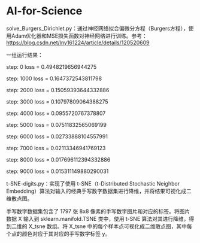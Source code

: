 # AI-for-Science

solve_Burgers_Dirichlet.py：通过神经网络拟合偏微分方程（Burgers方程），使用Adam优化器和MSE损失函数对神经网络进行训练。参考：https://blog.csdn.net/lny161224/article/details/120520609

一组运行结果：

step: 0  loss = 0.4948219656944275

step: 1000  loss = 0.1647372543811798

step: 2000  loss = 0.15059393644332886

step: 3000  loss = 0.10797809064388275

step: 4000  loss = 0.0955720767378807

step: 5000  loss = 0.07511832565069199

step: 6000  loss = 0.02733888104557991

step: 7000  loss = 0.02113346941769123

step: 8000  loss = 0.017696112394332886

step: 9000  loss = 0.015311149880290031

t-SNE-digits.py：实现了使用 t-SNE（t-Distributed Stochastic Neighbor Embedding）算法对输入的经典手写数字数据集进行降维，并将结果可视化成二维散点图。

手写数字数据集包含了 1797 张 8x8 像素的手写数字图片和对应的标签。将图片数据 X 输入到 sklearn.manifold.TSNE 类中，使用 t-SNE 算法对其进行降维，得到二维的 X_tsne 数组。将 X_tsne 中的每个样本点可视化成二维散点图，其中每个点的颜色对应于其对应的手写数字标签 y。
